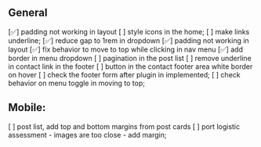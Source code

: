 ## General
[✅] padding not working in layout
[  ] style icons in the home;
[  ] make links underline;
[✅] reduce gap to 1rem in dropdown
[✅] padding not working in layout
[✅] fix behavior to move to top while clicking in nav menu 
[✅] add border in menu dropdown
[  ] pagination in the post list
[  ] remove underline in contact link in the footer
[  ] button in the contact footer area white border on hover
[  ] check the footer form after plugin in implemented;
[  ] check behavior on menu toggle in moving to top;
## Mobile:
[  ] post list, add top and bottom margins from post cards
[  ] port logistic assessment - images are too close - add margin;